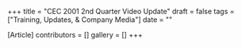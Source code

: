 +++
title = "CEC 2001 2nd Quarter Video Update"
draft = false
tags = ["Training, Updates, & Company Media"]
date = ""

[Article]
contributors = []
gallery = []
+++